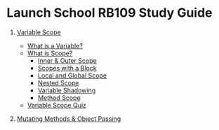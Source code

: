 # Launch School RB109 Study Guide #

1. [Variable Scope](https://github.com/ChristopherBrum/RB109-Launch_School/blob/main/variable_scope.md)<br>
    - [What is a Variable?]()<br>
    - [What is Scope?]()<br>
      - [Inner & Outer Scope]()<br>
      - [Scopes with a Block]()<br>
      - [Local and Global Scope]()<br>
      - [Nested Scope]()<br>
      - [Variable Shadowing]()<br>
      - [Method Scope]()<br>
    - [Variable Scope Quiz]()<br>

  2. [Mutating Methods & Object Passing](https://github.com/ChristopherBrum/RB109-Launch_School/blob/main/mutating_methods_object_passing.md)